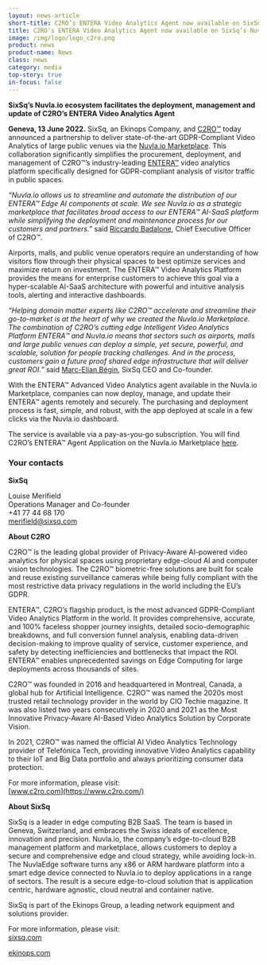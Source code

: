 ```yaml
---
layout: news-article
short-title: C2RO’s ENTERA Video Analytics Agent now available on SixSq’s Nuvla.io Marketplace 
title: C2RO’s ENTERA Video Analytics Agent now available on SixSq’s Nuvla.io Marketplace
image: /img/logo/logo_c2ro.png
product: news
product-name: News
class: news
category: media
top-story: true
in-focus: false
---
```


**SixSq’s Nuvla.io ecosystem facilitates the deployment, management and update of C2RO’s ENTERA Video Analytics Agent** 

**Geneva, 13 June 2022.** SixSq, an Ekinops Company, and [C2RO™](https://www.c2ro.com/) today announced a partnership to deliver state-of-the-art GDPR-Compliant Video Analytics of large public venues via the [Nuvla.io Marketplace](https://nuvla.io/marketplace). This collaboration significantly simplifies the procurement, deployment, and management of C2RO™’s industry-leading [ENTERA™](https://www.c2ro.com/entera) video analytics platform specifically designed for GDPR-compliant analysis of visitor traffic in public spaces. 

_“Nuvla.io allows us to streamline and automate the distribution of our ENTERA™ Edge AI components at scale. We see Nuvla.io as a strategic marketplace that facilitates broad access to our ENTERA™ AI-SaaS platform while simplifying the deployment and maintenance process for our customers and partners.”_  said [Riccardo Badalone](https://www.linkedin.com/in/riccardo-badalone/), Chief Executive Officer of C2RO™.

Airports, malls, and public venue operators require an understanding of how visitors flow through their physical spaces to best optimize services and maximize return on investment. The ENTERA™ Video Analytics Platform provides the means for enterprise customers to achieve this goal via a hyper-scalable AI-SaaS architecture with powerful and intuitive analysis tools, alerting and interactive dashboards.

_“Helping domain matter experts like C2RO™ accelerate and streamline their go-to-market is at the heart of why we created the Nuvla.io Marketplace. The combination of C2RO’s cutting edge Intelligent Video Analytics Platform ENTERA™ and Nuvla.io means that sectors such as airports, malls and large public venues can deploy a simple, yet secure, powerful, and scalable, solution for people tracking challenges. And in the process, customers gain a future proof shared edge infrastructure that will deliver great ROI.”_  said [Marc-Elian Bégin](https://www.linkedin.com/in/mebster/), SixSq CEO and Co-founder. 

With the ENTERA™ Advanced Video Analytics agent available in the Nuvla.io Marketplace, companies can now deploy, manage, and update their ENTERA™ agents remotely and securely. The purchasing and deployment process is fast, simple, and robust, with the app deployed at scale in a few clicks via the Nuvla.io dashboard.

The service is available via a pay-as-you-go subscription. You will find C2RO’s ENTERA™ Agent Application on the Nuvla.io Marketplace [here](https://nuvla.io/ui/apps/c2ro). 



### Your contacts

**SixSq**

Louise Merifield
<br/>
Operations Manager and Co-founder
<br/>
+41 77 44 68 170
<br/>
<merifield@sixsq.com>



**About C2RO**

C2RO™ is the leading global provider of Privacy-Aware AI-powered video analytics for physical spaces using proprietary edge-cloud AI and computer vision technologies. The C2RO™ biometric-free solutions are built for scale and reuse existing surveillance cameras while being fully compliant with the most restrictive data privacy regulations in the world including the EU’s GDPR.

ENTERA™, C2RO’s flagship product, is the most advanced GDPR-Compliant Video Analytics Platform in the world. It provides comprehensive, accurate, and 100% faceless shopper journey insights, detailed socio-demographic breakdowns, and full conversion funnel analysis, enabling data-driven decision-making to improve quality of service, customer experience, and safety by detecting inefficiencies and bottlenecks that impact the ROI.  ENTERA™ enables unprecedented savings on Edge Computing for large deployments across thousands of sites.

C2RO™ was founded in 2016 and headquartered in Montreal, Canada, a global hub for Artificial Intelligence. C2RO™ was named the 2020s most trusted retail technology provider in the world by CIO Techie magazine. It was also listed two years consecutively in 2020 and 2021 as the Most Innovative Privacy-Aware AI-Based Video Analytics Solution by Corporate Vision.

In 2021, C2RO™ was named the official AI Video Analytics Technology provider of Telefónica Tech, providing innovative Video Analytics capability to their IoT and Big Data portfolio and always prioritizing consumer data protection.

For more information, please visit:
<br/>
[www.c2ro.com](https://www.c2ro.com/)



**About SixSq**

SixSq is a leader in edge computing B2B SaaS. The team is based in Geneva, Switzerland, and embraces the Swiss ideals of excellence, innovation and precision. Nuvla.io, the company’s edge-to-cloud B2B management platform and marketplace, allows customers to deploy a secure and comprehensive edge and cloud strategy, while avoiding lock-in. The NuvlaEdge software turns any x86 or ARM hardware platform into a smart edge device connected to Nuvla.io to deploy applications in a range of sectors. The result is a secure edge-to-cloud solution that is application centric, hardware agnostic, cloud neutral and container native.

SixSq is part of the Ekinops Group, a leading network equipment and solutions provider.

For more information, please visit: 
<br/>
[sixsq.com](https://sixsq.com/)

[ekinops.com](https://www.ekinops.com/)





